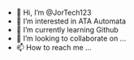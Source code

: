 - 👋 Hi, I’m @JorTech123
- 👀 I’m interested in ATA Automata
- 🌱 I’m currently learning Github
- 💞️ I’m looking to collaborate on ...
- 📫 How to reach me ...

<!---
JorTech123/JorTech123 is a ✨ special ✨ repository because its `README.md` (this file) appears on your GitHub profile.
You can click the Preview link to take a look at your changes.
--->
